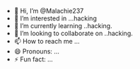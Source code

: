 - 👋 Hi, I’m @Malachie237
- 👀 I’m interested in ...hacking 
- 🌱 I’m currently learning ..hacking.
- 💞️ I’m looking to collaborate on ..hacking.
- 📫 How to reach me ...
- 😄 Pronouns: ...
- ⚡ Fun fact: ...

<!---
Malachie237/Malachie237 is a ✨ special ✨ repository because its `README.md` (this file) appears on your GitHub profile.
You can click the Preview link to take a look at your changes.
--->
